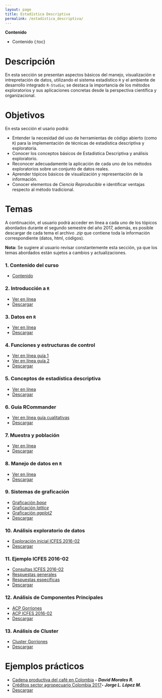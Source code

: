 ```yaml
---
layout: page
title: Estadística Descriptiva 
permalink: /estadística_descriptiva/
---
```


**Contenido**

* Contenido
{:toc}

# Descripción

En esta sección se presentan aspectos básicos del manejo, visualización e intrepretación de datos, utilizando el sistema estadístico `R` y el ambiente de desarrollo integrado `R-Studio`; se destaca la importancia de los métodos exploratorios y sus aplicaciones concretas desde la perspectiva científica y organizacional.

# Objetivos

En esta sección el usario podrá:

  + Entender la necesidad del uso de herramientas de código abierto (como `R`) para la implementación de técnicas de estadística descriptiva y exploratoria.
  + Conocer los conceptos básicos de Estadística Descriptiva y análisis exploratorio.
  + Reconocer adecuadamente la aplicación de cada uno de los métodos exploratorios sobre un conjunto de datos reales.
  + Aprender tópicos básicos de visualización y representación de la información.
  + Conocer elementos de _Ciencia Reproducible_ e identificar ventajas respecto al método tradicional.

# Temas

A continuación, el usuario podrá acceder en línea a cada uno de los tópicos abordados durante el segundo semestre del año 2017, además, es posible descargar de cada tema el archivo _.zip_ que contiene toda la información correspondiente (datos, html, códigos).

**Nota:** Se sugiere al usuario revisar constantemente esta sección, ya que los temas abordados están sujetos a cambios y actualizaciones.

### 1. Contenido del curso

- [Contenido](/guias_descriptiva/Contenido_Descriptiva.pdf)

### 2. Introducción a `R`

- [Ver en línea](/guias_descriptiva/1_Introduc_R.html)
- [Descargar](/guias_descriptiva/download/1_Introduc_R.html.zip)

### 3. Datos en `R`

- [Ver en línea](/guias_descriptiva/2_Datos_R.html)
- [Descargar](/guias_descriptiva/2_Datos_R.html.zip)

### 4. Funciones y estructuras de control

- [Ver en línea guía 1](/guias_descriptiva/3_FunECtrl_R.html)
- [Ver en línea guía 2](/guias_descriptiva/3.1_Funciones.html)
- [Descargar](/guias_descriptiva/download/funciones.zip)

### 5. Conceptos de estadística descriptiva

- [Ver en línea](/guias_descriptiva/4_Conceptos.html)
- [Descargar](/guias_descriptiva/download/4_Conceptos.html.zip)

### 6. Guía RCommander 

- [Ver en línea guía cualitativas](/guias_descriptiva/5_Guia_Rcmdr1.html)
- [Descargar](/guias_descriptiva/download/5_Guia_Rcmdr1.html.zip)

### 7. Muestra y población

- [Ver en línea](/guias_descriptiva/6_MuestraPobl.html)
- [Descargar](/guias_descriptiva/download/6_MuestraPobl.html.zip)

### 8. Manejo de datos en `R`

- [Ver en línea](/guias_descriptiva/7_ManejoDatosR.html)
- [Descargar](/guias_descriptiva/download/7_ManejoDatosR.zip)

### 9. Sistemas de graficación

- [Graficación _base_](/guias_descriptiva/8_GraficacionBase.html)
- [Graficación _lattice_](/guias_descriptiva/9_Graf_lattice.html)
- [Graficación _ggplot2_](/guias_descriptiva/10_Graf_ggplot.html)
- [Descargar](/guias_descriptiva/download/SistemasGraficacion.zip)

### 10. Análisis exploratorio de datos

- [Exploración inicial ICFES 2016-02](/guias_descriptiva/11_Icfes_2016_02.html)
- [Descargar](/guias_descriptiva/download/ExploracionInicial.zip)

### 11. Ejemplo ICFES 2016-02

- [Consultas ICFES 2016-02](/guias_descriptiva/11.1_Consultas_icfes_2016_02.pdf)
- [Respuestas generales](/guias_descriptiva/12_RespuestasIcfes16_2.html)
- [Respuestas específicas](/guias_descriptiva/12.1_RespuestasIcfes16_2.html)
- [Descargar](/guias_descriptiva/download/EjemploPracticoIcfes.zip)

### 12. Análisis de Componentes Principales

- [ACP Gorriones](/guias_descriptiva/13_ACP_Gorriones.pdf)
- [ACP ICFES 2016-02](/guias_descriptiva/13.1_ACP_ICFES_2016_02.html)
- [Descargar](/guias_descriptiva/download/ACP.zip)

### 13. Análisis de Cluster

- [Cluster Gorriones](/guias_descriptiva/14_Cluster.html)
- [Descargar](/guias_descriptiva/download/cluster.zip)

# Ejemplos prácticos

- [Cadena productiva del café en Colombia](/guias_descriptiva/Cafe_David.html) **-** ***David Morales R.***
- [Créditos sector agropecuario Colombia 2017](/guias_descriptiva/Creditos_Leo.html)**-** ***Jorge L. López M.***
- [Descargar](/guias_descriptiva/download/ejemplos.zip)